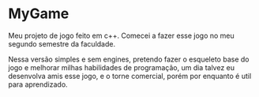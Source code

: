 # MyGame
Meu projeto de jogo feito em c++.
Comecei a fazer esse jogo no meu segundo semestre da faculdade.

Nessa versão simples e sem engines, pretendo fazer o esqueleto base do jogo e melhorar milhas habilidades de programação, um dia talvez eu desenvolva amis esse jogo, e o torne comercial, porém por enquanto é util para aprendizado.
